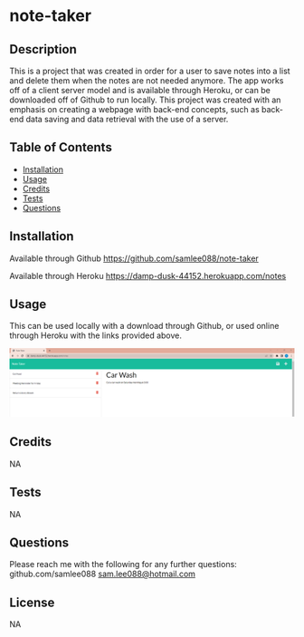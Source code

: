   # note-taker

  ## Description

  This is a project that was created in order for a user to save notes into a list and delete them when the notes are not needed anymore. The app works off of a client server model and is available through Heroku, or can be downloaded off of Github to run locally. This project was created with an emphasis on creating a webpage with back-end concepts, such as back-end data saving and data retrieval with the use of a server. 


  ## Table of Contents
  - [Installation](#Installation)
  - [Usage](#Usage)
  - [Credits](#Credits)
  - [Tests](#Tests)
  - [Questions](#Questions)

  ## Installation

  Available through Github
  https://github.com/samlee088/note-taker

  Available through Heroku
  https://damp-dusk-44152.herokuapp.com/notes


  ## Usage

  This can be used locally with a download through Github, or used online through Heroku with the links provided above.

  ![screenshot of example usage of the app through Heroku](/public/assets/note-taker-screenshot.png)


  ## Credits

  NA


  ## Tests

  NA


  ## Questions

  Please reach me with the following for any further questions:
  github.com/samlee088
  sam.lee088@hotmail.com


  ## License

  NA


